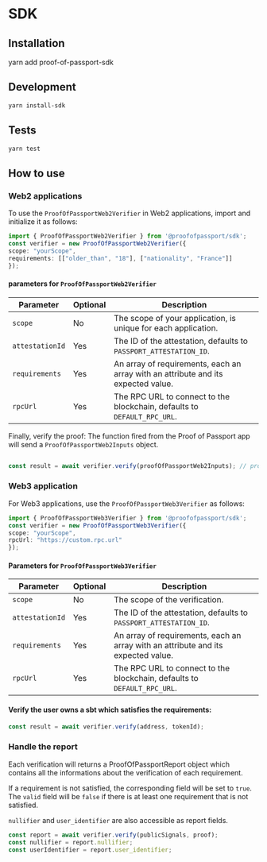 # SDK

## Installation

yarn add proof-of-passport-sdk

## Development

```bash
yarn install-sdk
```
## Tests

```bash
yarn test
```

## How to use

### Web2 applications

To use the `ProofOfPassportWeb2Verifier` in Web2 applications, import and initialize it as follows:


```typescript
import { ProofOfPassportWeb2Verifier } from '@proofofpassport/sdk';
const verifier = new ProofOfPassportWeb2Verifier({
scope: "yourScope",
requirements: [["older_than", "18"], ["nationality", "France"]]
});
```

#### parameters for `ProofOfPassportWeb2Verifier`

| Parameter     | Optional | Description |
|---------------|----------|-------------|
| `scope`       | No       | The scope of your application, is unique for each application. |
| `attestationId` | Yes    | The ID of the attestation, defaults to `PASSPORT_ATTESTATION_ID`. |
| `requirements` | Yes    | An array of requirements, each an array with an attribute and its expected value. |
| `rpcUrl`      | Yes      | The RPC URL to connect to the blockchain, defaults to `DEFAULT_RPC_URL`. |

Finally, verify the proof:
The function fired from the Proof of Passport app will send a `ProofOfPassportWeb2Inputs` object.

```typescript

const result = await verifier.verify(proofOfPassportWeb2Inputs); // proofOfPassportWeb2Inputs : ProofOfPassportWeb2Inputs
```

### Web3 application
For Web3 applications, use the `ProofOfPassportWeb3Verifier` as follows:

```typescript
import { ProofOfPassportWeb3Verifier } from '@proofofpassport/sdk';
const verifier = new ProofOfPassportWeb3Verifier({
scope: "yourScope",
rpcUrl: "https://custom.rpc.url"
});
```
#### Parameters for `ProofOfPassportWeb3Verifier`

| Parameter     | Optional | Description |
|---------------|----------|-------------|
| `scope`       | No       | The scope of the verification. |
| `attestationId` | Yes    | The ID of the attestation, defaults to `PASSPORT_ATTESTATION_ID`. |
| `requirements` | Yes    | An array of requirements, each an array with an attribute and its expected value. |
| `rpcUrl`      | Yes      | The RPC URL to connect to the blockchain, defaults to `DEFAULT_RPC_URL`. |

#### Verify the user owns a sbt which satisfies the requirements:

```typescript
const result = await verifier.verify(address, tokenId);
```

### Handle the report

Each verification will returns a ProofOfPassportReport object which contains all the informations about the verification of each requirement.

If a requirement is not satisfied, the corresponding field will be set to `true`.
The `valid` field will be `false` if there is at least one requirement that is not satisfied.

`nullifier` and `user_identifier` are also accessible as report fields.

```typescript
const report = await verifier.verify(publicSignals, proof);
const nullifier = report.nullifier;
const userIdentifier = report.user_identifier;
```


